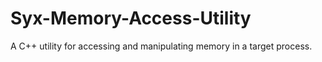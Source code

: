 # Syx-Memory-Access-Utility
A C++ utility for accessing and manipulating memory in a target process.
